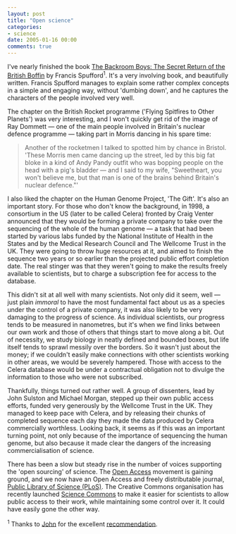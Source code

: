 ```yaml
---
layout: post
title: "Open science"
categories:
- science
date: 2005-01-16 00:00
comments: true
---
```


<p>I've nearly finished the book <a href="http://www.amazon.co.uk/exec/obidos/ASIN/0571214975/butshesagirl-21">The Backroom Boys: The Secret Return of the British Boffin</a> by Francis Spufford<sup>1</sup>. It's a very involving book, and beautifully written. Francis Spufford manages to explain some rather complex concepts in a simple and engaging way, without 'dumbing down', and he captures the characters of the people involved very well.</p>

<p>The chapter on the British Rocket programme ('Flying Spitfires to Other Planets') was very interesting, and I won't quickly get rid of the image of Ray Dommett &mdash; one of the main people involved in Britain's nuclear defence programme &mdash; taking part in Morris dancing in his spare time:</p>

<blockquote>
<p>Another of the rocketmen I talked to spotted him by chance in Bristol. 'These Morris men came dancing up the street, led by this big fat bloke in a kind of Andy Pandy outfit who was bopping people on the head with a pig's bladder &mdash; and I said to my wife, "Sweetheart, you won't believe me, but that man is one of the brains behind Britain's nuclear defence."'</p>
</blockquote>

<p>I also liked the chapter on the Human Genome Project, 'The Gift'. It's also an important story. For those who don't know the background, in 1998, a consortium in the US (later to be called Celera) fronted by Craig Venter announced that they would be forming a private company to take over the sequencing of the whole of the human genome &mdash; a task that had been started by various labs funded by the National Institute of Health in the States and by the Medical Research Council and The Wellcome Trust in the UK. They were going to throw huge resources at it, and aimed to finish the sequence two years or so earlier than the projected public effort completion date. The real stinger was that they weren't going to make the results freely available to scientists, but to charge a subscription fee for access to the database.</p>

<p>This didn't sit at all well with many scientists. Not only did it seem, well &mdash; just plain <em>immoral</em> to have the most fundamental fact about us as a species under the control of a private company, it was also likely to be very damaging to the progress of science. As individual scientists, our progress tends to be measured in nanometres, but it's when we find links between our own work and those of others that things start to move along a bit. Out of necessity, we study biology in neatly defined and bounded boxes, but life itself tends to sprawl messily over the borders. So it wasn't just about the money; if we couldn't easily make connections with other scientists working in other areas, we would be severely hampered. Those with access to the Celera database would be under a contractual obligation not to divulge the information to those who were not subscribed.</p>

<p>Thankfully, things turned out rather well. A group of dissenters, lead by John Sulston and Michael Morgan, stepped up their own public access efforts, funded very generously by the Wellcome Trust in the UK. They managed to keep pace with Celera, and by releasing their chunks of completed sequence each day they made the data produced by Celera commercially worthless. Looking back, it seems as if this was an important turning point, not only because of the importance of sequencing the human genome, but also because it made clear the dangers of the increasing commercialisation of science.</p>

<p>There has been a slow but steady rise in the number of voices supporting the 'open sourcing' of science. The <a href="http://www.earlham.edu/~peters/fos/overview.htm">Open Access</a> movement is gaining ground, and we now have an Open Access and freely distributable journal, <a href="http://www.publiclibraryofscience.org/">Public Library of Science (PLoS)</a>. The Creative Commons organisation has recently launched <a href="http://science.creativecommons.org/">Science Commons</a> to make it easier for scientists to allow public access to their work, while maintaining some control over it. It could have easily gone the other way.</p>

<p><sup>1</sup> Thanks to <a href="http://soreeyes.org/">John</a> for the excellent <a href="http://www.rousette.org.uk/blog/archives/2004/11/17/british-rocket-scientists/#comment-2870">recommendation</a>.</p>
